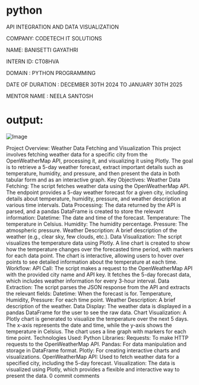 # python
API INTEGRATION AND DATA VISUALIZATION

COMPANY: CODETECH IT SOLUTIONS

NAME: BANISETTI GAYATHRI

INTERN ID: CT08HVA

DOMAIN : PYTHON PROGRAMMING

DATE OF DURATION : DECEMBER 30TH 2024 TO JANUARY 30TH 2025

MENTOR NAME : NEELA SANTOSH

# output:
![Image](https://github.com/user-attachments/assets/7dea54a7-5e19-4a01-aebc-53ec53b37a43)


Project Overview: Weather Data Fetching and Visualization This project involves fetching weather data for a specific city from the OpenWeatherMap API, processing it, and visualizing it using Plotly. The goal is to retrieve a 5-day weather forecast, extract important details such as temperature, humidity, and pressure, and then present the data in both tabular form and as an interactive graph.
Key Objectives:
Weather Data Fetching: The script fetches weather data using the OpenWeatherMap API. The endpoint provides a 5-day weather forecast for a given city, including details about temperature, humidity, pressure, and weather description at various time intervals.
Data Processing: The data returned by the API is parsed, and a pandas DataFrame is created to store the relevant information: Datetime: The date and time of the forecast. Temperature: The temperature in Celsius. Humidity: The humidity percentage. Pressure: The atmospheric pressure. Weather Description: A brief description of the weather (e.g., clear sky, few clouds, etc.).
Data Visualization: The script visualizes the temperature data using Plotly. A line chart is created to show how the temperature changes over the forecasted time period, with markers for each data point. The chart is interactive, allowing users to hover over points to see detailed information about the temperature at each time.
Workflow: API Call: The script makes a request to the OpenWeatherMap API with the provided city name and API key. It fetches the 5-day forecast data, which includes weather information for every 3-hour interval.
Data Extraction: The script parses the JSON response from the API and extracts the relevant fields: Datetime: When the forecast is for. Temperature, Humidity, Pressure: For each time point. Weather Description: A brief
description of the weather.
Data Display: The weather data is displayed in a pandas DataFrame for the user to see the raw data.
Chart Visualization: A Plotly chart is generated to visualize the temperature over the next 5 days. The x-axis represents the date and time, while the y-axis shows the temperature in Celsius. The chart uses a line graph with markers for each time point.
Technologies Used:
Python Libraries:
Requests: To make HTTP requests to the OpenWeatherMap API. Pandas: For data manipulation and storage in DataFrame format. Plotly: For creating interactive charts and visualizations. OpenWeatherMap API: Used to fetch weather data for a specified city, including the 5-day forecast. Visualization: The data is visualized using Plotly, which provides a flexible and interactive way to present the data.
0 commit comments
